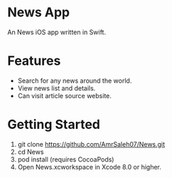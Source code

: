 # News App

An News iOS app written in Swift.

# Features

- Search for any news around the world.
- View news list and details.
- Can visit article source website.

# Getting Started
1. git clone https://github.com/AmrSaleh07/News.git
2. cd News
3. pod install (requires CocoaPods)
4. Open News.xcworkspace in Xcode 8.0 or higher.
